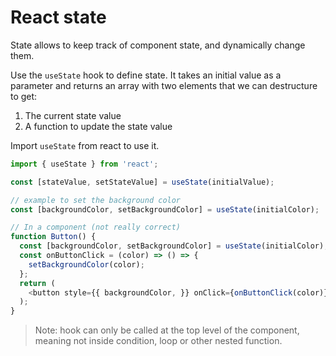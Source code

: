 # React state

State allows to keep track of component state, and dynamically change them.

Use the `useState` hook to define state. It takes an initial value as a parameter and returns an array with two elements that we can destructure to get:

1. The current state value
2. A function to update the state value

Import `useState` from react to use it.

```javascript
import { useState } from 'react';

const [stateValue, setStateValue] = useState(initialValue);

// example to set the background color 
const [backgroundColor, setBackgroundColor] = useState(initialColor);

// In a component (not really correct)
function Button() {
  const [backgroundColor, setBackgroundColor] = useState(initialColor);
  const onButtonClick = (color) => () => {
    setBackgroundColor(color);
  };
  return (
    <button style={{ backgroundColor, }} onClick={onButtonClick(color)} ></button>  
  );
}
```
>Note: hook can only be called at the top level of the component, meaning not inside condition, loop or other nested function.
